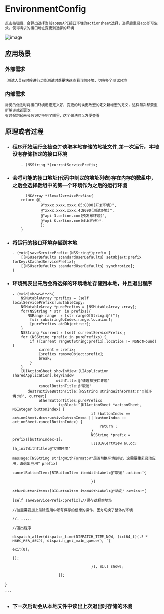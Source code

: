 # EnvironmentConfig


	点击按钮后，会弹出选择当前app的API接口环境的actionsheet选择，选择后重启app即可生效，使得请求的接口地址变更到选择的环境
	
![image](https://github.com/lyleLH/EnvironmentConfig/blob/master/demo.gif)

	
## 应用场景

### 外部需求
	 测试人员有时候进行功能测试时想要快速查看当前环境，切换多个测试环境
###  内部需求
	常见的做法时将接口环境用宏定义好，变更的时候更改宏的定义新增宏的定义，这样每次都要重新编译或者更改
	有时候跑起来会忘记切换到了哪里，这个做法可以方便查看

	
		
## 原理或者过程
- ### 程序开始运行会检查并读取本地存储的地址文件,第一次运行，本地没有存储指定的接口环境

	```
		- (NSString *)currentServicePrefix;
	```

- ### 会将可能的接口地址(代码中制定的地址列表)存在内存的数组中，之后会选择数组中的第一个环境作为之后的运行环境

	```
		- (NSArray *)localServicePrefixs{
	    return @[
	             @"xxxx.xxxx.xxxx.65:8000(开发环境)",
	             @"xxxx.xxxx.xxxx.4:8090(测试环境)",
	             @"api-3.online.com(预发布环境)",
	             @"api-5.online.com(线上环境)",
	             ];
		}
	```

- ### 将运行的接口环境存储到本地
	
	```
	- (void)saveServicePrefix:(NSString*)prefix {
	    [[NSUserDefaults standardUserDefaults] setObject:prefix forKey:kCachedServicePrefix];
	    [[NSUserDefaults standardUserDefaults] synchronize];
	}

	```

- ### 环境列表出来后会将选择的环境地址存储到本地，并且退出程序

	```
	- (void)showSwitch{
	    NSMutableArray *prefixs = [self localServicePrefixs].mutableCopy;
	    NSMutableArray *purePrefixs = [NSMutableArray array];
	    for(NSString * str  in prefixs){
	       NSRange range  = [str rangeOfString:@"("];
	        [str substringToIndex:range.location];
	        [purePrefixs addObject:str];
	    }
	    NSString *current = [self currentServicePrefix];
	    for (NSString *prefix in purePrefixs) {
	        if ([current rangeOfString:prefix].location != NSNotFound) {
	            current = prefix;
	            [prefixs removeObject:prefix];
	            break;
	        }
	    }
	    [UIActionSheet showInView:[UIApplication sharedApplication].keyWindow
	                    withTitle:@"请选择接口环境"
	            cancelButtonTitle:@"取消"
	       destructiveButtonTitle:[NSString stringWithFormat:@"当前环境:%@", current]
	            otherButtonTitles:purePrefixs
	                     tapBlock:^(UIActionSheet *actionSheet, NSInteger buttonIndex) {
	                                    if (buttonIndex == actionSheet.destructiveButtonIndex || buttonIndex == actionSheet.cancelButtonIndex) {
	                                        return ;
	                                    }
	                                    NSString *prefix = prefixs[buttonIndex-1];
	                                    [[[UIAlertView alloc] lh_initWithTitle:@"切换环境"
	                                                                   message:[NSString stringWithFormat:@"是否切换环境到%@，这需要重新启动应用，请退出应用",prefix]
	                                                          cancelButtonItem:[RIButtonItem itemWithLabel:@"取消" action:^{
	        
	                                    }]
	                                                          otherButtonItems:[RIButtonItem itemWithLabel:@"确定" action:^{
	                                                                                [self saveServicePrefix:prefix];//保存选择的地址
	                                                                                //这里需要加上清除应用中所有保存的信息的操作，因为切换了整体的环境
	                                                                                //.......
	                                                                                //退出程序
	                                                                                dispatch_after(dispatch_time(DISPATCH_TIME_NOW, (int64_t)(.5 * NSEC_PER_SEC)), dispatch_get_main_queue(), ^{
	                                                                                    exit(0);
	                                                                                });
	        
	                                    }], nil] show];
	   
	                     }];
}

	```
- ### 下一次启动会从本地文件中读出上次退出时存储的环境